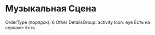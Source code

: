 # Музыкальная Сцена

OrderType (порядок): 6 Other
DetailsGroup: activity
Icon: eye
Есть на серваке: Есть